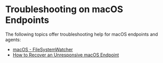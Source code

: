 [title]: # (Troubleshooting)
[tags]: # (macOS agents,endpoints)
[priority]: # (10)
# Troubleshooting on macOS Endpoints

The following topics offer troubleshooting help for macOS endpoints and agents:

* [macOS - FileSystemWatcher](filesystemwatcher.md)
* [How to Recover an Unresponsive macOS Endpoint](recover-unresponsive-macOS-endpoint.md)